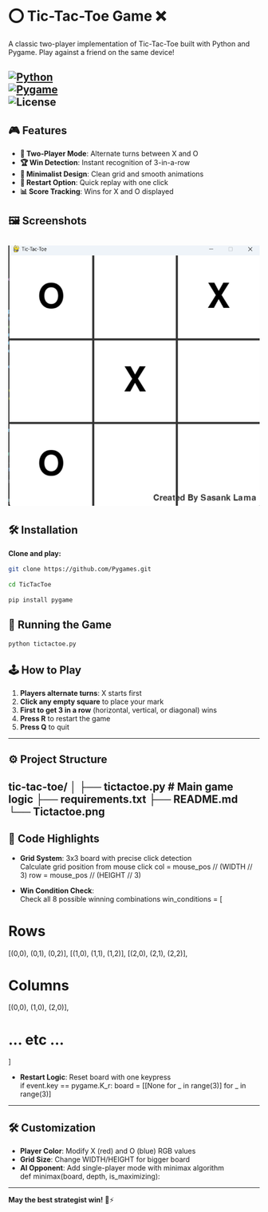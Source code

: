 # ⭕ Tic-Tac-Toe Game ❌  
A classic two-player implementation of Tic-Tac-Toe built with Python and Pygame. Play against a friend on the same device!

[![Python](https://img.shields.io/badge/Python-3.7%2B-blue?logo=python)](https://python.org)  
[![Pygame](https://img.shields.io/badge/Pygame-2.0%2B-green?logo=python)](https://pygame.org)  
![License](https://img.shields.io/badge/License-MIT-red)
---

## 🎮 Features  
- **👥 Two-Player Mode**: Alternate turns between X and O  
- **🏆 Win Detection**: Instant recognition of 3-in-a-row  
- **🎨 Minimalist Design**: Clean grid and smooth animations  
- **🔄 Restart Option**: Quick replay with one click  
- **📊 Score Tracking**: Wins for X and O displayed  


## 🖼️ Screenshots  
![Tic-Tac-Toe Gameplay](Tictactoe.png)  
---

## 🛠️ Installation  
**Clone and play:** 
```bash 
git clone https://github.com/Pygames.git
```
```bash
cd TicTacToe
```
```bash
pip install pygame
```

## 🚀 Running the Game  
```bash
python tictactoe.py
```

## 🕹️ How to Play  
1. **Players alternate turns**: X starts first  
2. **Click any empty square** to place your mark  
3. **First to get 3 in a row** (horizontal, vertical, or diagonal) wins  
4. **Press R** to restart the game  
5. **Press Q** to quit  
---

## ⚙️ Project Structure  
tic-tac-toe/
│
├── tictactoe.py # Main game logic
├── requirements.txt
├── README.md
└── Tictactoe.png 
---

## 🧠 Code Highlights  
- **Grid System**: 3x3 board with precise click detection  
Calculate grid position from mouse click
col = mouse_pos // (WIDTH // 3)
row = mouse_pos // (HEIGHT // 3)

- **Win Condition Check**:  
Check all 8 possible winning combinations
win_conditions = [
# Rows
[(0,0), (0,1), (0,2)],
[(1,0), (1,1), (1,2)],
[(2,0), (2,1), (2,2)],
# Columns
[(0,0), (1,0), (2,0)],
# ... etc ...
]


- **Restart Logic**: Reset board with one keypress  
if event.key == pygame.K_r:
board = [[None for _ in range(3)] for _ in range(3)]
---

## 🛠️ Customization  
- **Player Color**: Modify X (red) and O (blue) RGB values  
- **Grid Size**: Change WIDTH/HEIGHT for bigger board  
- **AI Opponent**: Add single-player mode with minimax algorithm  
def minimax(board, depth, is_maximizing):
---

**May the best strategist win!** 🧠⚡
